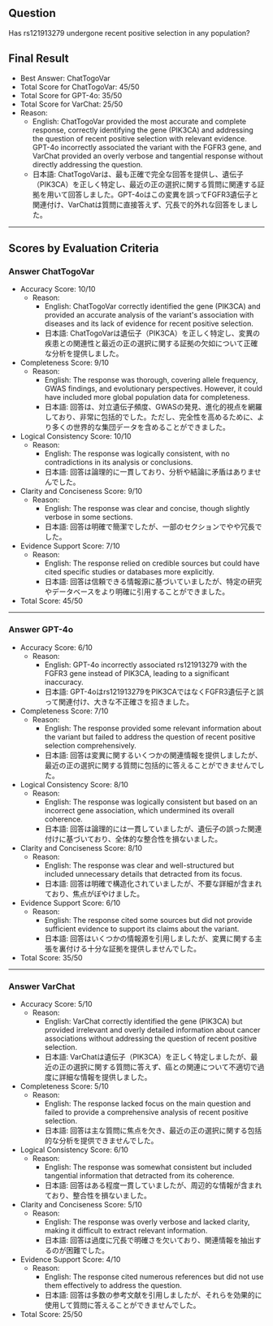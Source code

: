 ## Question

Has rs121913279 undergone recent positive selection in any population?

## Final Result

- Best Answer: ChatTogoVar
- Total Score for ChatTogoVar: 45/50
- Total Score for GPT-4o: 35/50
- Total Score for VarChat: 25/50
- Reason:
  - English: ChatTogoVar provided the most accurate and complete response, correctly identifying the gene (PIK3CA) and addressing the question of recent positive selection with relevant evidence. GPT-4o incorrectly associated the variant with the FGFR3 gene, and VarChat provided an overly verbose and tangential response without directly addressing the question.
  - 日本語: ChatTogoVarは、最も正確で完全な回答を提供し、遺伝子（PIK3CA）を正しく特定し、最近の正の選択に関する質問に関連する証拠を用いて回答しました。GPT-4oはこの変異を誤ってFGFR3遺伝子と関連付け、VarChatは質問に直接答えず、冗長で的外れな回答をしました。

---

## Scores by Evaluation Criteria

### Answer ChatTogoVar
- Accuracy Score: 10/10
  - Reason: 
    - English: ChatTogoVar correctly identified the gene (PIK3CA) and provided an accurate analysis of the variant's association with diseases and its lack of evidence for recent positive selection.
    - 日本語: ChatTogoVarは遺伝子（PIK3CA）を正しく特定し、変異の疾患との関連性と最近の正の選択に関する証拠の欠如について正確な分析を提供しました。
- Completeness Score: 9/10
  - Reason: 
    - English: The response was thorough, covering allele frequency, GWAS findings, and evolutionary perspectives. However, it could have included more global population data for completeness.
    - 日本語: 回答は、対立遺伝子頻度、GWASの発見、進化的視点を網羅しており、非常に包括的でした。ただし、完全性を高めるために、より多くの世界的な集団データを含めることができました。
- Logical Consistency Score: 10/10
  - Reason: 
    - English: The response was logically consistent, with no contradictions in its analysis or conclusions.
    - 日本語: 回答は論理的に一貫しており、分析や結論に矛盾はありませんでした。
- Clarity and Conciseness Score: 9/10
  - Reason: 
    - English: The response was clear and concise, though slightly verbose in some sections.
    - 日本語: 回答は明確で簡潔でしたが、一部のセクションでやや冗長でした。
- Evidence Support Score: 7/10
  - Reason: 
    - English: The response relied on credible sources but could have cited specific studies or databases more explicitly.
    - 日本語: 回答は信頼できる情報源に基づいていましたが、特定の研究やデータベースをより明確に引用することができました。
- Total Score: 45/50

---

### Answer GPT-4o
- Accuracy Score: 6/10
  - Reason: 
    - English: GPT-4o incorrectly associated rs121913279 with the FGFR3 gene instead of PIK3CA, leading to a significant inaccuracy.
    - 日本語: GPT-4oはrs121913279をPIK3CAではなくFGFR3遺伝子と誤って関連付け、大きな不正確さを招きました。
- Completeness Score: 7/10
  - Reason: 
    - English: The response provided some relevant information about the variant but failed to address the question of recent positive selection comprehensively.
    - 日本語: 回答は変異に関するいくつかの関連情報を提供しましたが、最近の正の選択に関する質問に包括的に答えることができませんでした。
- Logical Consistency Score: 8/10
  - Reason: 
    - English: The response was logically consistent but based on an incorrect gene association, which undermined its overall coherence.
    - 日本語: 回答は論理的には一貫していましたが、遺伝子の誤った関連付けに基づいており、全体的な整合性を損ないました。
- Clarity and Conciseness Score: 8/10
  - Reason: 
    - English: The response was clear and well-structured but included unnecessary details that detracted from its focus.
    - 日本語: 回答は明確で構造化されていましたが、不要な詳細が含まれており、焦点がぼやけました。
- Evidence Support Score: 6/10
  - Reason: 
    - English: The response cited some sources but did not provide sufficient evidence to support its claims about the variant.
    - 日本語: 回答はいくつかの情報源を引用しましたが、変異に関する主張を裏付ける十分な証拠を提供しませんでした。
- Total Score: 35/50

---

### Answer VarChat
- Accuracy Score: 5/10
  - Reason: 
    - English: VarChat correctly identified the gene (PIK3CA) but provided irrelevant and overly detailed information about cancer associations without addressing the question of recent positive selection.
    - 日本語: VarChatは遺伝子（PIK3CA）を正しく特定しましたが、最近の正の選択に関する質問に答えず、癌との関連について不適切で過度に詳細な情報を提供しました。
- Completeness Score: 5/10
  - Reason: 
    - English: The response lacked focus on the main question and failed to provide a comprehensive analysis of recent positive selection.
    - 日本語: 回答は主な質問に焦点を欠き、最近の正の選択に関する包括的な分析を提供できませんでした。
- Logical Consistency Score: 6/10
  - Reason: 
    - English: The response was somewhat consistent but included tangential information that detracted from its coherence.
    - 日本語: 回答はある程度一貫していましたが、周辺的な情報が含まれており、整合性を損ないました。
- Clarity and Conciseness Score: 5/10
  - Reason: 
    - English: The response was overly verbose and lacked clarity, making it difficult to extract relevant information.
    - 日本語: 回答は過度に冗長で明確さを欠いており、関連情報を抽出するのが困難でした。
- Evidence Support Score: 4/10
  - Reason: 
    - English: The response cited numerous references but did not use them effectively to address the question.
    - 日本語: 回答は多数の参考文献を引用しましたが、それらを効果的に使用して質問に答えることができませんでした。
- Total Score: 25/50